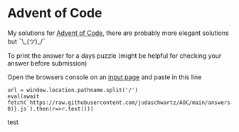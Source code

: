 # Advent of Code
My solutions for [Advent of Code](https://adventofcode.com), there are probably more elegant solutions but ¯\\\_(ツ)\_/¯

To print the answer for a days puzzle (might be helpful for checking your answer before submission)

Open the browsers console on an [input page](https://adventofcode.com/2020/day/1/input)
and paste in this line
```
url = window.location.pathname.split('/')
eval(await fetch(`https://raw.githubusercontent.com/judaschwartz/AOC/main/answers-${url[1]}/day-${url[3].padStart(2, 0)}.js`).then(r=>r.text()))
```
test
